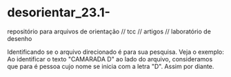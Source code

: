 # desorientar_23.1-
repositório para arquivos de orientação // tcc // artigos // laboratório de desenho 

Identificando se o arquivo direcionado é para sua pesquisa. Veja o exemplo:
Ao identificar o texto "CAMARADA D" ao lado do arquivo, consideramos que para é pessoa cujo nome se inicia com a letra "D".
Assim por diante.
